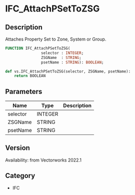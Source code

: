 # IFC_AttachPSetToZSG

## Description
Attaches Property Set to Zone, System or Group.

```pascal
FUNCTION IFC_AttachPSetToZSG(
				selector : INTEGER;
				ZSGName  : STRING;
				psetName : STRING): BOOLEAN;
```

```python
def vs.IFC_AttachPSetToZSG(selector, ZSGName, psetName):
    return BOOLEAN
```

## Parameters
|Name|Type|Description|
|---|---|---|
|selector|INTEGER|   |
|ZSGName|STRING|   |
|psetName|STRING|   |

## Version
Availability: from Vectorworks 2022.1

## Category
* IFC

